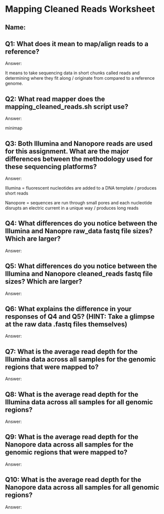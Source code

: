 # Mapping Cleaned Reads Worksheet

<!--- Write name below --->
## Name:

<!--- For this worksheet, answer the following questions --->

## Q1: What does it mean to map/align reads to a reference?
Answer:

It means to take sequencing data in short chunks called reads and determining where they fit along / originate from compared to a reference genome.

## Q2: What read mapper does the mapping_cleaned_reads.sh script use?
Answer:

minimap

## Q3: Both Illumina and Nanopore reads are used for this assignment. What are the major differences between the methodology used for these sequencing platforms?
Answer:

Illumina = fluorescent nucleotides are added to a DNA template / produces short reads

Nanopore = sequences are run through small pores and each nucleotide disrupts an electric current in a unique way / produces long reads

## Q4: What differences do you notice between the Illumina and Nanopre raw_data fastq file sizes? Which are larger?
Answer:

## Q5: What differences do you notice between the Illumina and Nanopore cleaned_reads fastq file sizes? Which are larger?
Answer:

## Q6: What explains the difference in your responses of Q4 and Q5? (HINT: Take a glimpse at the raw data .fastq files themselves)
Answer:

## Q7: What is the average read depth for the Illumina data across all samples for the genomic regions that were mapped to?
Answer:

## Q8: What is the average read depth for the Illumina data across all samples for all genomic regions?
Answer:

## Q9: What is the average read depth for the Nanopore data across all samples for the genomic regions that were mapped to?
Answer:

## Q10: What is the average read depth for the Nanopore data across all samples for all genomic regions?
Answer:
